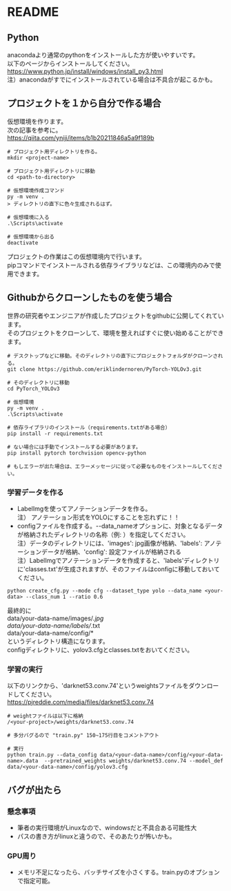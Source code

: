 # README

## Python
anacondaより通常のpythonをインストールした方が使いやすいです。  
以下のページからインストールしてください。  
https://www.python.jp/install/windows/install_py3.html  
注）anacondaがすでにインストールされている場合は不具合が起こるかも。

## プロジェクトを１から自分で作る場合
仮想環境を作ります。  
次の記事を参考に。  
https://qiita.com/yniji/items/b1b20211846a5a9f189b

```
# プロジェクト用ディレクトリを作る。
mkdir <project-name>

# プロジェクト用ディレクトリに移動
cd <path-to-directory>

# 仮想環境作成コマンド
py -m venv .
> ディレクトリの直下に色々生成されるはず。

# 仮想環境に入る
.\Scripts\activate

# 仮想環境から出る
deactivate
```

プロジェクトの作業はこの仮想環境内で行います。  
pipコマンドでインストールされる依存ライブラリなどは、この環境内のみで使用できます。  

## Githubからクローンしたものを使う場合
世界の研究者やエンジニアが作成したプロジェクトをgithubに公開してくれています。  
そのプロジェクトをクローンして、環境を整えればすぐに使い始めることができます。  

```
# デスクトップなどに移動。そのディレクトリの直下にプロジェクトフォルダがクローンされる。
git clone https://github.com/eriklindernoren/PyTorch-YOLOv3.git

# そのディレクトリに移動
cd PyTorch_YOLOv3

# 仮想環境
py -m venv .
.\Scripts\activate

# 依存ライブラリのインストール（requirements.txtがある場合）
pip install -r requirements.txt

# ない場合には手動でインストールする必要があります。
pip install pytorch torchvision opencv-python

# もしエラーが出た場合は、エラーメッセージに従って必要なものをインストールしてください。
```

### 学習データを作る
* LabelImgを使ってアノテーションデータを作る。  
注） アノテーション形式をYOLOにすることを忘れずに！！  
* configファイルを作成する。--data_nameオプションに、対象となるデータが格納されたディレクトリの名称（例: <your-data-name>）を指定してください。  
注）データのディレクトリには、'images': jpg画像が格納、'labels': アノテーションデータが格納、'config': 設定ファイルが格納される  
注）LabelImgでアノテーションデータを作成すると、'labels'ディレクトリに'classes.txt'が生成されますが、そのファイルはconfigに移動しておいてください。  
```
python create_cfg.py --mode cfg --dataset_type yolo --data_name <your-data> --class_num 1 --ratio 0.6
```
最終的に  
data/your-data-name/images/*.jpg  
data/your-data-name/labels/*.txt  
data/your-data-name/config/*  
というディレクトリ構造になります。  
configディレクトリに、yolov3.cfgとclasses.txtをおいてください。

### 学習の実行
以下のリンクから、'darknet53.conv.74'というweightsファイルをダウンロードしてください。  
https://pjreddie.com/media/files/darknet53.conv.74

```
# weightファイルは以下に格納
/<your-project>/weights/darknet53.conv.74

# 多分バグるので "train.py" 150~175行目をコメントアウト

# 実行
python train.py --data_config data/<your-data-name>/config/<your-data-name>.data  --pretrained_weights weights/darknet53.conv.74 --model_def data/<your-data-name>/config/yolov3.cfg
```

## バグが出たら

### 懸念事項
* 筆者の実行環境がLinuxなので、windowsだと不具合ある可能性大
* パスの書き方がlinuxと違うので、そのあたりが怖いかも。

### GPU周り
* メモリ不足になったら、バッチサイズを小さくする。train.pyのオプションで指定可能。